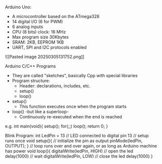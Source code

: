 Arduino Uno:
- A microcontroller based on the ATmega328
- 14 digital I/O (6 for PWM)
- 6 analog inputs
- CPU (8 bits) clock: 16 MHz
- Max program size 30Kbytes
- SRAM: 2KB, EEPROM 1KB
- UART, SPI and I2C protocols enabled

![[Pasted image 20250305131752.png]]

Arduino C/C++ Programs
- They are called "sketches", basically Cpp with special libraries
- Program structure:
	- Header: declarations, includes, etc.
	- setup()
	- loop()
- setup()
	- This function executes once when the program starts
- loop() -but like a superloop-
	- Continuously re-executed when the end is reached

e.g.
	int main(void){
		setup();
		for(;;)
			loop();
		return 0; 
		}

Blink Program:
	int LedPin = 13 // LED connected to digital pin 13
	// setup runs once 
	void setup(){
		// initialize the pin as output
		pinMode(ledPin, OUTPUT);
	}
	// loop runs over and over again, or as long as Arduino machine has power
	void loop(){
		digitalWrite(ledPin, HIGH) // open the led
		delay(1000) // wait
		digitalWrite(ledPin, LOW) // close the led
		delay(1000)
	}


